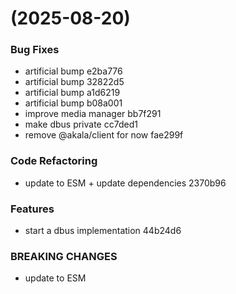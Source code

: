 #  (2025-08-20)


### Bug Fixes

* artificial bump e2ba776
* artificial bump 32822d5
* artificial bump a1d6219
* artificial bump b08a001
* improve media manager bb7f291
* make dbus private cc7ded1
* remove @akala/client for now fae299f


### Code Refactoring

* update to ESM + update dependencies 2370b96


### Features

* start a dbus implementation 44b24d6


### BREAKING CHANGES

* update to ESM



